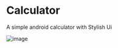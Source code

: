 # Calculator
A simple android calculator with Stylish Ui

![image](https://user-images.githubusercontent.com/55190831/82928738-8a19e200-9f7a-11ea-9f96-af66d5fe41b7.png)


